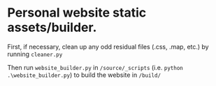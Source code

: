 # Personal website static assets/builder.

First, if necessary, clean up any odd residual files (.css, .map, etc.) by running ``cleaner.py``

Then run ``website_builder.py`` in ``/source/_scripts`` (i.e. `python .\website_builder.py`) to build the website in ``/build/``
